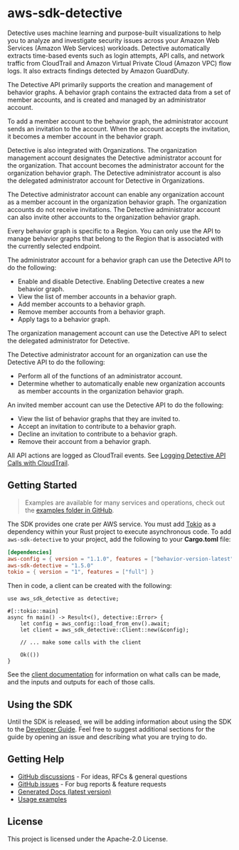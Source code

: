# aws-sdk-detective

Detective uses machine learning and purpose-built visualizations to help you to analyze and investigate security issues across your Amazon Web Services (Amazon Web Services) workloads. Detective automatically extracts time-based events such as login attempts, API calls, and network traffic from CloudTrail and Amazon Virtual Private Cloud (Amazon VPC) flow logs. It also extracts findings detected by Amazon GuardDuty.

The Detective API primarily supports the creation and management of behavior graphs. A behavior graph contains the extracted data from a set of member accounts, and is created and managed by an administrator account.

To add a member account to the behavior graph, the administrator account sends an invitation to the account. When the account accepts the invitation, it becomes a member account in the behavior graph.

Detective is also integrated with Organizations. The organization management account designates the Detective administrator account for the organization. That account becomes the administrator account for the organization behavior graph. The Detective administrator account is also the delegated administrator account for Detective in Organizations.

The Detective administrator account can enable any organization account as a member account in the organization behavior graph. The organization accounts do not receive invitations. The Detective administrator account can also invite other accounts to the organization behavior graph.

Every behavior graph is specific to a Region. You can only use the API to manage behavior graphs that belong to the Region that is associated with the currently selected endpoint.

The administrator account for a behavior graph can use the Detective API to do the following:
  - Enable and disable Detective. Enabling Detective creates a new behavior graph.
  - View the list of member accounts in a behavior graph.
  - Add member accounts to a behavior graph.
  - Remove member accounts from a behavior graph.
  - Apply tags to a behavior graph.

The organization management account can use the Detective API to select the delegated administrator for Detective.

The Detective administrator account for an organization can use the Detective API to do the following:
  - Perform all of the functions of an administrator account.
  - Determine whether to automatically enable new organization accounts as member accounts in the organization behavior graph.

An invited member account can use the Detective API to do the following:
  - View the list of behavior graphs that they are invited to.
  - Accept an invitation to contribute to a behavior graph.
  - Decline an invitation to contribute to a behavior graph.
  - Remove their account from a behavior graph.

All API actions are logged as CloudTrail events. See [Logging Detective API Calls with CloudTrail](https://docs.aws.amazon.com/detective/latest/adminguide/logging-using-cloudtrail.html).

## Getting Started

> Examples are available for many services and operations, check out the
> [examples folder in GitHub](https://github.com/awslabs/aws-sdk-rust/tree/main/examples).

The SDK provides one crate per AWS service. You must add [Tokio](https://crates.io/crates/tokio)
as a dependency within your Rust project to execute asynchronous code. To add `aws-sdk-detective` to
your project, add the following to your **Cargo.toml** file:

```toml
[dependencies]
aws-config = { version = "1.1.0", features = ["behavior-version-latest"] }
aws-sdk-detective = "1.5.0"
tokio = { version = "1", features = ["full"] }
```

Then in code, a client can be created with the following:

```rust,no_run
use aws_sdk_detective as detective;

#[::tokio::main]
async fn main() -> Result<(), detective::Error> {
    let config = aws_config::load_from_env().await;
    let client = aws_sdk_detective::Client::new(&config);

    // ... make some calls with the client

    Ok(())
}
```

See the [client documentation](https://docs.rs/aws-sdk-detective/latest/aws_sdk_detective/client/struct.Client.html)
for information on what calls can be made, and the inputs and outputs for each of those calls.

## Using the SDK

Until the SDK is released, we will be adding information about using the SDK to the
[Developer Guide](https://docs.aws.amazon.com/sdk-for-rust/latest/dg/welcome.html). Feel free to suggest
additional sections for the guide by opening an issue and describing what you are trying to do.

## Getting Help

* [GitHub discussions](https://github.com/awslabs/aws-sdk-rust/discussions) - For ideas, RFCs & general questions
* [GitHub issues](https://github.com/awslabs/aws-sdk-rust/issues/new/choose) - For bug reports & feature requests
* [Generated Docs (latest version)](https://awslabs.github.io/aws-sdk-rust/)
* [Usage examples](https://github.com/awslabs/aws-sdk-rust/tree/main/examples)

## License

This project is licensed under the Apache-2.0 License.

